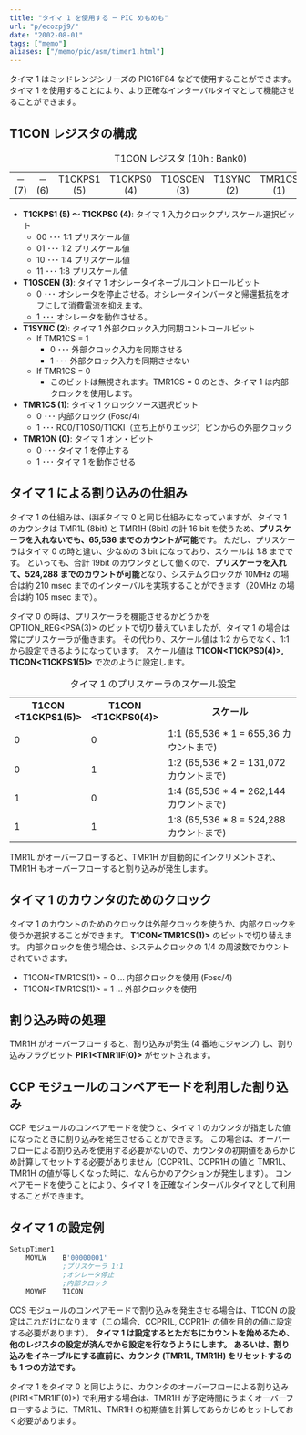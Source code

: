 ```yaml
---
title: "タイマ 1 を使用する ─ PIC めもめも"
url: "p/ecozpj9/"
date: "2002-08-01"
tags: ["memo"]
aliases: ["/memo/pic/asm/timer1.html"]
---
```


タイマ 1 はミッドレンジシリーズの PIC16F84 などで使用することができます。
タイマ 1 を使用することにより、より正確なインターバルタイマとして機能させることができます。


T1CON レジスタの構成
----

<table align="center">
  <caption>T1CON レジスタ (10h : Bank0)</caption>
  <tr style="text-align:center">
    <td class="namec" width="12.5%">─<br>(7)</td>
    <td class="namec" width="12.5%">─<br>(6)</td>
    <td width="12.5%">T1CKPS1<br>(5)</td>
    <td width="12.5%">T1CKPS0<br>(4)</td>
    <td width="12.5%">T1OSCEN<br>(3)</td>
    <td width="12.5%"><span style="text-decoration: overline;">T1SYNC</span><br>(2)</td>
    <td width="12.5%">TMR1CS<br>(1)</td>
    <td width="12.5%">TMR1ON<br>(0)</td>
  </tr>
</table>

- **T1CKPS1 (5) ～ T1CKPS0 (4)**: タイマ 1 入力クロックプリスケール選択ビット
  - 00 ･･･ 1:1 プリスケール値
  - 01 ･･･ 1:2 プリスケール値
  - 10 ･･･ 1:4 プリスケール値
  - 11 ･･･ 1:8 プリスケール値
- **T1OSCEN (3)**: タイマ 1 オシレータイネーブルコントロールビット
  - 0 ･･･ オシレータを停止させる。オシレータインバータと帰還抵抗をオフにして消費電流を抑えます。
  - 1 ･･･ オシレータを動作させる。
- **<span style="text-decoration: overline;">T1SYNC</span> (2)**: タイマ 1 外部クロック入力同期コントロールビット
  - If TMR1CS = 1
    - 0 ･･･ 外部クロック入力を同期させる
    - 1 ･･･ 外部クロック入力を同期させない
  - If TMR1CS = 0
    - このビットは無視されます。TMR1CS = 0 のとき、タイマ 1 は内部クロックを使用します。
- **TMR1CS (1)**: タイマ 1 クロックソース選択ビット
  - 0 ･･･ 内部クロック (Fosc/4)
  - 1 ･･･ RC0/T1OSO/T1CKI（立ち上がりエッジ）ピンからの外部クロック
- **TMR1ON (0)**: タイマ 1 オン・ビット
  - 0 ･･･ タイマ 1 を停止する
  - 1 ･･･ タイマ 1 を動作させる


タイマ 1 による割り込みの仕組み
----

タイマ 1 の仕組みは、ほぼタイマ 0 と同じ仕組みになっていますが、タイマ 1 のカウンタは TMR1L (8bit) と TMR1H (8bit) の計 16 bit を使うため、**プリスケーラを入れないでも、65,536 までのカウントが可能**です。
ただし、プリスケーラはタイマ 0 の時と違い、少なめの 3 bit になっており、スケールは 1:8 までです。
といっても、合計 19bit のカウンタとして働くので、**プリスケーラを入れて、524,288 までのカウントが可能**となり、システムクロックが 10MHz の場合は約 210 msec までのインターバルを実現することができます（20MHz の場合は約 105 msec まで）。

タイマ 0 の時は、プリスケーラを機能させるかどうかを OPTION_REG&lt;PSA(3)&gt; のビットで切り替えていましたが、タイマ 1 の場合は常にプリスケーラが働きます。
その代わり、スケール値は 1:2 からでなく、1:1 から設定できるようになっています。
スケール値は **T1CON&lt;T1CKPS0(4)&gt;, T1CON&lt;T1CKPS1(5)&gt;** で次のように設定します。

<table align="center">
  <caption>タイマ 1 のプリスケーラのスケール設定</caption>
  <tr>
    <th>T1CON<br>&lt;T1CKPS1(5)&gt;</th><th>T1CON<br>&lt;T1CKPS0(4)&gt;</th>
    <th>スケール</th>
  </tr>
  <tr>
    <td class="namec">0</td><td class="namec">0</td>
    <td>1:1 (65,536 * 1 = 655,36 カウントまで)</td>
  </tr>
  <tr>
    <td class="namec">0</td><td class="namec">1</td>
    <td>1:2 (65,536 * 2 = 131,072 カウントまで)</td>
  </tr>
  <tr>
    <td class="namec">1</td><td class="namec">0</td>
    <td>1:4 (65,536 * 4 = 262,144 カウントまで)</td>
  </tr>
  <tr>
    <td class="namec">1</td><td class="namec">1</td>
    <td>1:8 (65,536 * 8 = 524,288 カウントまで)</td>
  </tr>
</table>

TMR1L がオーバーフローすると、TMR1H が自動的にインクリメントされ、TMR1H もオーバーフローすると割り込みが発生します。


タイマ 1 のカウンタのためのクロック
----

タイマ 1 のカウントのためのクロックは外部クロックを使うか、内部クロックを使うか選択することができます。
**T1CON&lt;TMR1CS(1)&gt;** のビットで切り替えます。
内部クロックを使う場合は、システムクロックの 1/4 の周波数でカウントされていきます。

- T1CON&lt;TMR1CS(1)&gt; = 0 … 内部クロックを使用 (Fosc/4)
- T1CON&lt;TMR1CS(1)&gt; = 1 … 外部クロックを使用


割り込み時の処理
----

TMR1H がオーバーフローすると、割り込みが発生 (4 番地にジャンプ) し、割り込みフラグビット **PIR1&lt;TMR1IF(0)&gt;** がセットされます。


CCP モジュールのコンペアモードを利用した割り込み
----

CCP モジュールのコンペアモードを使うと、タイマ 1 のカウンタが指定した値になったときに割り込みを発生させることができます。
この場合は、オーバーフローによる割り込みを使用する必要がないので、カウンタの初期値をあらかじめ計算してセットする必要がありません（CCPR1L、CCPR1H の値と TMR1L、TMR1H の値が等しくなった時に、なんらかのアクションが発生します）。
コンペアモードを使うことにより、タイマ 1 を正確なインターバルタイマとして利用することができます。


タイマ 1 の設定例
----

```asm
SetupTimer1
    MOVLW    B'00000001'
             ;プリスケーラ 1:1
             ;オシレータ停止
             ;内部クロック
    MOVWF    T1CON
```

CCS モジュールのコンペアモードで割り込みを発生させる場合は、T1CON の設定はこれだけになります（この場合、CCPR1L, CCPR1H の値を目的の値に設定する必要があります）。
**タイマ 1 は設定するとただちにカウントを始めるため、他のレジスタの設定が済んでから設定を行なうようにします。**
**あるいは、割り込みをイネーブルにする直前に、カウンタ (TMR1L, TMR1H) をリセットするのも 1 つの方法です。**

タイマ 1 をタイマ 0 と同じように、カウンタのオーバーフローによる割り込み (PIR1&lt;TMR1IF(0)&gt;) で利用する場合は、TMR1H が予定時間にうまくオーバーフローするように、TMR1L、TMR1H の初期値を計算してあらかじめセットしておく必要があります。

